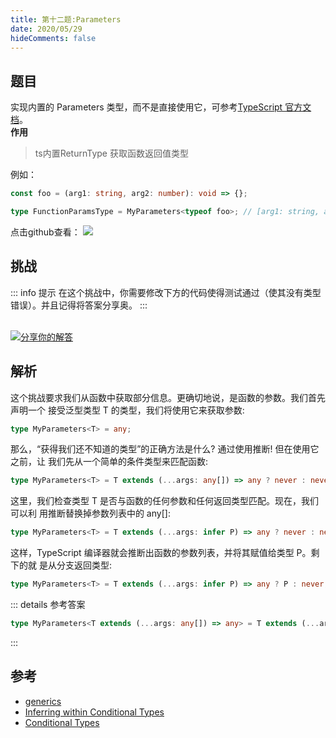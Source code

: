 ```yaml
---
title: 第十二题:Parameters
date: 2020/05/29
hideComments: false
---
```


## 题目

实现内置的 Parameters 类型，而不是直接使用它，可参考[TypeScript 官方文档](https://www.typescriptlang.org/docs/handbook/utility-types.html#parameterstype)。<br>
**作用**
> ts内置ReturnType 获取函数返回值类型

例如：

```typescript
const foo = (arg1: string, arg2: number): void => {};

type FunctionParamsType = MyParameters<typeof foo>; // [arg1: string, arg2: number]
```

<p align='left'>
  点击github查看：

  <a href='https://github.com/W-HanYu/FE-Typescript/master/vuepress/docs/challenge/1.12.parameters.md'>
    <img src='https://img.shields.io/badge/Github-1.8k+-143?logo=typescript&color=3178C6&logoColor=fff' />
  </a>
</p>

## 挑战

::: info 提示
在这个挑战中，你需要修改下方的代码使得测试通过（使其没有类型错误）。并且记得将答案分享奥。
:::

<CodeBox surl="https://stackblitz.com/edit/typescript-wgcecz?embed=1&file=1.12.parameters.ts&hideExplorer=1&hideNavigation=1&theme=dark&view=editor" />

<!--info-footer-start--><br> <a href="https://github.com/W-HanYu/FE-Typescript/issues/new?assignees=Ustinian&labels=answer&template=1-12%E5%AE%9E%E7%8E%B0-parameters.md&title=1-12%E5%AE%9E%E7%8E%B0-parameters.md" target="_blank"><img src="https://6d78-mxm1923893223-ulteh-1302287111.tcb.qcloud.la/-%E5%88%86%E4%BA%AB%E4%BD%A0%E7%9A%84%E8%A7%A3%E7%AD%94-teal.svg?sign=8bb2a2a3bd2b1cc8f86bfd919d53197e&t=1668143704" alt="分享你的解答"/></a>  <!--info-footer-end-->

## 解析

这个挑战要求我们从函数中获取部分信息。更确切地说，是函数的参数。我们首先声明一个 接受泛型类型 T 的类型，我们将使用它来获取参数:

```typescript
type MyParameters<T> = any;
```

那么，“获得我们还不知道的类型”的正确方法是什么? 通过使用推断! 但在使用它之前，让 我们先从一个简单的条件类型来匹配函数:

```typescript
type MyParameters<T> = T extends (...args: any[]) => any ? never : never;
```

这里，我们检查类型 T 是否与函数的任何参数和任何返回类型匹配。现在，我们可以利 用推断替换掉参数列表中的 any[]:

```typescript
type MyParameters<T> = T extends (...args: infer P) => any ? never : never;
```

这样，TypeScript 编译器就会推断出函数的参数列表，并将其赋值给类型 P。剩下的就 是从分支返回类型:

```typescript
type MyParameters<T> = T extends (...args: infer P) => any ? P : never;
```

::: details 参考答案
```ts
type MyParameters<T extends (...args: any[]) => any> = T extends (...args: infer P) => any ? P : never
```
:::

## 参考

- [generics](https://www.typescriptlang.org/docs/handbook/2/generics.html)
- [Inferring within Conditional Types](https://www.typescriptlang.org/docs/handbook/2/conditional-types.html#inferring-within-conditional-types)
- [Conditional Types](https://www.typescriptlang.org/docs/handbook/2/conditional-types.html)
